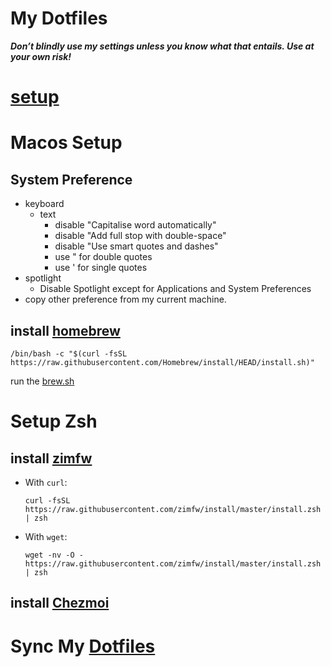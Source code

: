 # My Dotfiles
***Don’t blindly use my settings unless you know what that entails. Use at your own risk!***

# [setup](./setup.sh)

# Macos Setup
## System Preference 
* keyboard
  * text
    * disable "Capitalise word automatically"
    * disable "Add full stop with double-space"
    * disable "Use smart quotes and dashes"
    * use " for double quotes
    * use ' for single quotes
* spotlight
  * Disable Spotlight except for Applications and System Preferences
* copy other preference from my current machine.

## install [homebrew](https://brew.sh/)
```
/bin/bash -c "$(curl -fsSL https://raw.githubusercontent.com/Homebrew/install/HEAD/install.sh)"
```
  run the [brew.sh](./brew.sh)

# Setup Zsh
## install [zimfw](https://github.com/zimfw/zimfw)
* With `curl`:

      curl -fsSL https://raw.githubusercontent.com/zimfw/install/master/install.zsh | zsh

* With `wget`:

      wget -nv -O - https://raw.githubusercontent.com/zimfw/install/master/install.zsh | zsh

## install [Chezmoi](https://www.chezmoi.io/install/)


# Sync My [Dotfiles](https://github.com/sunnytower/dotfiles)
